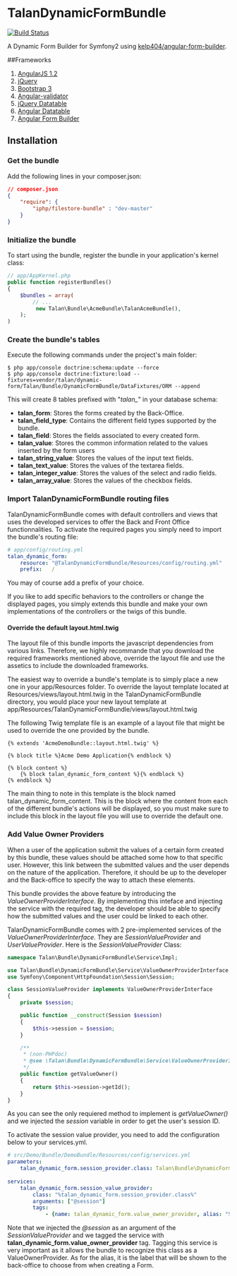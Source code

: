 TalanDynamicFormBundle
======================
[![Build Status](https://travis-ci.org/NightFox7/DynamicFormBundle.svg?branch=master)](https://travis-ci.org/NightFox7/DynamicFormBundle)

A Dynamic Form Builder for Symfony2 using [kelp404/angular-form-builder](https://github.com/kelp404/angular-form-builder).

##Frameworks
1. [AngularJS 1.2](http://angularjs.org/) 
2. [jQuery](http://jquery.com/) 
3. [Bootstrap 3](http://getbootstrap.com/)
4. [Angular-validator](https://github.com/kelp404/angular-validator)
5. [jQuery Datatable](https://www.datatables.net)
6. [Angular Datatable](http://l-lin.github.io/angular-datatables)
7. [Angular Form Builder](https://github.com/kelp404/angular-form-builder)

## Installation

### Get the bundle
 

Add the following lines in your composer.json:
``` json
// composer.json
{
    "require": {
        "iphp/filestore-bundle" : "dev-master" 
    }
}
```

### Initialize the bundle

To start using the bundle, register the bundle in your application's kernel class:

``` php
// app/AppKernel.php
public function registerBundles()
{
    $bundles = array(
        // ...
         new Talan\Bundle\AcmeBundle\TalanAcmeBundle(),
    );
)
```
### Create the bundle's tables
Execute the following commands under the project's main folder:
```
$ php app/console doctrine:schema:update --force
$ php app/console doctrine:fixture:load --fixtures=vendor/talan/dynamic-form/Talan/Bundle/DynamicFormBundle/DataFixtures/ORM --append
```
This will create 8 tables prefixed with "*talan_*" in your database schema:

- **talan_form**: Stores the forms created by the Back-Office.
- **talan_field_type**: Contains the different field types supported by the bundle.
- **talan_field**: Stores the fields associated to every created form.
- **talan_value**: Stores the common information related to the values inserted by the form users
- **talan_string_value**: Stores the values of the input text fields.
- **talan_text_value**: Stores the values of the textarea fields.
- **talan_integer_value**: Stores the values of the select and radio fields.
- **talan_array_value**: Stores the values of the checkbox fields.

### Import TalanDynamicFormBundle routing files
TalanDynamicFormBundle comes with default controllers and views that uses the developed services to offer the Back and Front Office functionnalities.
To activate the required pages you simply need to import the bundle's routing file:

``` yml
# app/config/routing.yml
talan_dynamic_form:
    resource: "@TalanDynamicFormBundle/Resources/config/routing.yml"
    prefix:   /
```    

You may of course add a prefix of your choice.

If you like to add specific behaviors to the controllers or change the displayed pages, 
you simply extends this bundle and make your own implementations of the controllers or the twigs of this bundle.

#### Override the default layout.html.twig
The layout file of this bundle imports the javascript dependencies from various links. 
Therefore, we highly recommande that you download the required frameworks mentioned above, 
override the layout file and use the assetics to include the downloaded frameworks.

The easiest way to override a bundle's template is to simply place a new one in your app/Resources folder. 
To override the layout template located at Resources/views/layout.html.twig in the TalanDynamicFormBundle directory, 
you would place your new layout template at app/Resources/TalanDynamicFormBundle/views/layout.html.twig

The following Twig template file is an example of a layout file that might be used to override the one provided by the bundle.

``` html+jinja
{% extends 'AcmeDemoBundle::layout.html.twig' %}

{% block title %}Acme Demo Application{% endblock %}

{% block content %}
    {% block talan_dynamic_form_content %}{% endblock %}
{% endblock %}
```

The main thing to note in this template is the block named talan_dynamic_form_content. 
This is the block where the content from each of the different bundle's actions will be displayed, 
so you must make sure to include this block in the layout file you will use to override the default one.

### Add Value Owner Providers
When a user of the application submit the values of a certain form created by this bundle, these values should be attached some how to that specific user. 
However, this link between the submitted values and the user depends on the nature of the application. 
Therefore, it should be up to the developer and the Back-office to specify the way to attach these elements. 

This bundle provides the above feature by introducing the *ValueOwnerProviderInterface*. 
By implementing this inteface and injecting the service with the required tag, 
the developer should be able to specify how the submitted values and the user could be linked to each other.

TalanDynamicFormBundle comes with 2 pre-implemented services of the *ValueOwnerProviderInterface*. 
They are *SessionValueProvider* and *UserValueProvider*. Here is the *SessionValueProvider* Class:
``` php
namespace Talan\Bundle\DynamicFormBundle\Service\Impl;

use Talan\Bundle\DynamicFormBundle\Service\ValueOwnerProviderInterface;
use Symfony\Component\HttpFoundation\Session\Session;

class SessionValueProvider implements ValueOwnerProviderInterface
{
    private $session;

    public function __construct(Session $session)
    {
        $this->session = $session;
    }

    /**
     * (non-PHPdoc)
     * @see \Talan\Bundle\DynamicFormBundle\Service\ValueOwnerProviderInterface::getValueOwner()
     */
    public function getValueOwner()
    {
        return $this->session->getId();
    }
}
```
As you can see the only requiered method to implement is *getValueOwner()* and we injected the *session* variable in order to get the user's session ID.

To activate the session value provider, you need to add the configuration below to your services.yml.

``` yml
# src/Demo/Bundle/DemoBundle/Resources/config/services.yml
parameters:
    talan_dynamic_form.session_provider.class: Talan\Bundle\DynamicFormBundle\Service\Impl\SessionValueProvider
    
services:
    talan_dynamic_form.session_value_provider:
        class: "%talan_dynamic_form.session_provider.class%"
        arguments: ["@session"]
        tags:
            - {name: talan_dynamic_form.value_owner_provider, alias: "Session Provider"}
```

Note that we injected the *@session* as an argument of the *SessionValueProvider* and we tagged the service with **talan_dynamic_form.value_owner_provider** tag. 
Tagging this service is very important as it allows the bundle to recognize this class as a ValueOwnerProvider. 
As for the alias, it is the label that will be shown to the back-office to choose from when creating a Form.